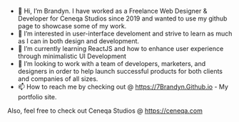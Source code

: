 - 👋 Hi, I’m Brandyn. I have worked as a Freelance Web Designer & Developer for Ceneqa Studios since 2019 and wanted to use my github page to showcase some of my work.
- 👀 I’m interested in user-interface develoment and strive to learn as much as I can in both design and development.
- 🌱 I’m currently learning ReactJS and how to enhance user experience through minimalistic UI Development
- 💞️ I’m looking to work with a team of developers, marketers, and designers in order to help launch successful products for both clients and companies of all sizes.
- 📫 How to reach me by checking out @ https://7Brandyn.Github.io - My portfolio site. 

Also, feel free to check out Ceneqa Studios @ https://ceneqa.com
